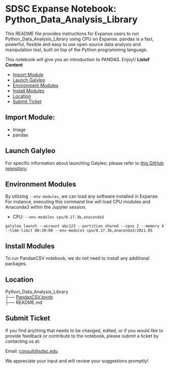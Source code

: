 # SDSC Expanse Notebook: Python_Data_Analysis_Library
This README file provides instructions for Expanse users to run Python_Data_Analysis_Library using CPU on Expanse.
pandas is a fast, powerful, flexible and easy to use open source data analysis and manipulation tool, built on top of the Python programming language.

This notebook will give you an introduction to PANDAS. Enjoy!/
  **Listof Content**
- [Import Module](#import-module)
- [Launch Galyleo](#launch-galyleo)
- [Environment Modules](#environment-modules)
- [Install Modules](#install-modules)
- [Location](#location)
- [Submit Ticket](#submit-ticket)

## Import Module:
- Image
- pandas

## Launch Galyleo
For specific information about launching Galyleo, please refer to [this GitHub repository](https://github.com/mkandes/galyleo).

## Environment Modules
By utilizing `--env-modules`, we can load any software installed in Expanse. 
For instance, executing this command line will load CPU modules and Anaconda3 within the Jupyter session.
  - CPU:
`--env-modules cpu/0.17.3b,anaconda3`
```
galyleo launch --account abc123 --partition shared --cpus 2 --memory 4 --time-limit 00:30:00 --env-modules cpu/0.17.3b,anaconda3/2021.05
```

## Install Modules
To run PandasCSV notebook, we do not need to install any additional packages.
## Location 

Python_Data_Analysis_Library\
├── [PandasCSV.ipynb](./PandasCSV.ipynb)\
├── README.md

## Submit Ticket
If you find anything that needs to be changed, edited, or if you would like to provide feedback or contribute to the notebook, please submit a ticket by contacting us at:

Email: consult@sdsc.edu

We appreciate your input and will review your suggestions promptly!

